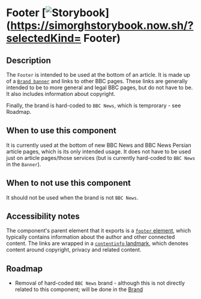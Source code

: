 # Footer [![Storybook](https://github.com/storybooks/press/blob/master/badges/storybook.svg)](https://simorghstorybook.now.sh/?selectedKind= Footer)


## Description

The `Footer` is intended to be used at the bottom of an article. It is made up of a [`Brand banner`](https://github.com/BBC-News/simorgh/blob/footer-readme/src/app/components/Banner/index.jsx) and links to other BBC pages. These links are generally intended to be to more general and legal BBC pages, but do not have to be. It also includes information about copyright. 

Finally, the brand is hard-coded to `BBC News`, which is temprorary - see Roadmap.

## When to use this component

It is currently used at the bottom of new BBC News and BBC News Persian article pages, which is its only intended usage. It does not have to be used just on article pages/those services (but is currently hard-coded to `BBC News` in the `Banner`).

## When to not use this component

It should not be used when the brand is not `BBC News`.

## Accessibility notes

The component's parent element that it exports is a [`footer` element](https://developer.mozilla.org/en-US/docs/Web/HTML/Element/footer), which typically contains information about the author and other connected content. The links are wrapped in a [`contentinfo` landmark](https://www.w3.org/TR/wai-aria-practices/examples/landmarks/contentinfo.html), which denotes content around copyright, privacy and related content.

## Roadmap
- Removal of hard-coded `BBC News` brand - although this is not directly related to this component; will be done in the [Brand](../Brand)
